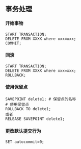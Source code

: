## 事务处理

#### 开始事物

```mysql
START TRANSACTION;
DELETE FROM XXXX where xxx=xxx;
COMMIT;
```

#### 回滚

```mysql
START TRANSACTION;
DELETE FROM XXXX where xxx=xxx;
ROLLBACK;
```

#### 使用保留点

```mysql
SAVEPOINT delete1; # 保留点的名称
# 使用保留点
ROLLBACK TO delete1;
或者
RELEASE SAVEPOINT delete1;
```

#### 更改默认提交行为

```mysql
SET autocommit=0;
```

